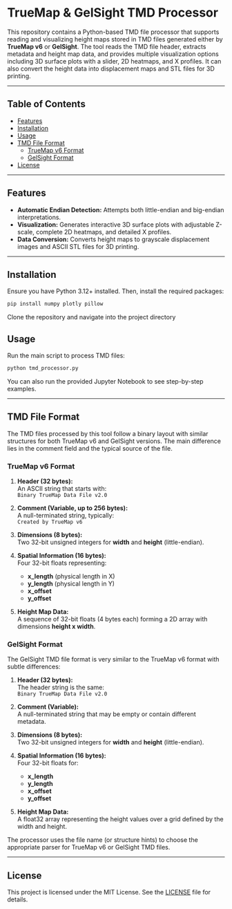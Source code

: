 # TrueMap & GelSight TMD Processor

This repository contains a Python-based TMD file processor that supports reading and visualizing height maps stored in TMD files generated either by **TrueMap v6** or **GelSight**. The tool reads the TMD file header, extracts metadata and height map data, and provides multiple visualization options including 3D surface plots with a slider, 2D heatmaps, and X profiles. It can also convert the height data into displacement maps and STL files for 3D printing.

---

## Table of Contents

- [Features](#features)
- [Installation](#installation)
- [Usage](#usage)
- [TMD File Format](#tmd-file-format)
  - [TrueMap v6 Format](#truemap-v6-format)
  - [GelSight Format](#gelsight-format)
- [License](#license)

---

## Features

- **Automatic Endian Detection:** Attempts both little-endian and big-endian interpretations.
- **Visualization:** Generates interactive 3D surface plots with adjustable Z-scale, complete 2D heatmaps, and detailed X profiles.
- **Data Conversion:** Converts height maps to grayscale displacement images and ASCII STL files for 3D printing.

---

## Installation

Ensure you have Python 3.12+ installed. Then, install the required packages:

```bash
pip install numpy plotly pillow
```

Clone the repository and navigate into the project directory

## Usage

Run the main script to process TMD files:

```bash
python tmd_processor.py
```

You can also run the provided Jupyter Notebook to see step-by-step examples.

---

## TMD File Format

The TMD files processed by this tool follow a binary layout with similar structures for both TrueMap v6 and GelSight versions. The main difference lies in the comment field and the typical source of the file.

### TrueMap v6 Format

1. **Header (32 bytes):**  
   An ASCII string that starts with:  
   `Binary TrueMap Data File v2.0`

2. **Comment (Variable, up to 256 bytes):**  
   A null-terminated string, typically:  
   `Created by TrueMap v6`

3. **Dimensions (8 bytes):**  
   Two 32-bit unsigned integers for **width** and **height** (little-endian).

4. **Spatial Information (16 bytes):**  
   Four 32-bit floats representing:  
   - **x_length** (physical length in X)  
   - **y_length** (physical length in Y)  
   - **x_offset**  
   - **y_offset**

5. **Height Map Data:**  
   A sequence of 32-bit floats (4 bytes each) forming a 2D array with dimensions **height x width**.

### GelSight Format

The GelSight TMD file format is very similar to the TrueMap v6 format with subtle differences:

1. **Header (32 bytes):**  
   The header string is the same:  
   `Binary TrueMap Data File v2.0`

2. **Comment (Variable):**  
   A null-terminated string that may be empty or contain different metadata.

3. **Dimensions (8 bytes):**  
   Two 32-bit unsigned integers for **width** and **height** (little-endian).

4. **Spatial Information (16 bytes):**  
   Four 32-bit floats for:  
   - **x_length**  
   - **y_length**  
   - **x_offset**  
   - **y_offset**

5. **Height Map Data:**  
   A float32 array representing the height values over a grid defined by the width and height.

The processor uses the file name (or structure hints) to choose the appropriate parser for TrueMap v6 or GelSight TMD files.

---

## License

This project is licensed under the MIT License. See the [LICENSE](LICENSE) file for details.
